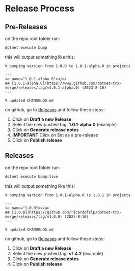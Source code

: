# Release Process

## Pre-Releases
on the repo root folder run:
```sh
dotnet execute bump
```

this will output something like this:
```text
V bumping version from 1.0.0 to 1.0.1-alpha.0 in projects

---
<a name="1.0.1-alpha.0"></a>
## [1.0.1-alpha.0](https://www.github.com/dotnet-trx-merge/releases/tag/v1.0.1-alpha.0) (2023-8-16)
---

V updated CHANGELOG.md
```

on github, go to [Releases](https://github.com/ricardofslp/dotnet-trx-merge/releases) and follow these steps:
1. Click on **Draft a new Release**
2. Select the new pushed tag: **1.0.1-alpha.0** (example)
3. Click on **Generate release notes**
4. **IMPORTANT** Click on Set as a pre-release
5. Click on **Publish release**

## Releases
on the repo root folder run:
```sh
dotnet execute bump:live
```

this will output something like this:
```text
V bumping version from 1.0.1-alpha.0 to 1.0.1 in projects

---
<a name="1.0.0"></a>
## [1.0.0](https://github.com/ricardofslp/dotnet-trx-merge/releases/tag/v1.0.0) (2023-8-16)
---

V updated CHANGELOG.md
```

on github, go to [Releases](https://github.com/ricardofslp/dotnet-trx-merge/releases) and follow these steps:
1. Click on **Draft a new Release**
2. Select the new pushed tag: **v1.4.2** (example)
3. Click on **Generate release notes**
4. Click on **Publish release**